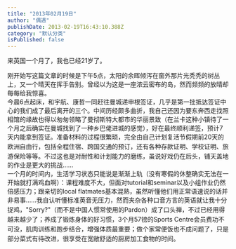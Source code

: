 ```yaml
---
title: "2013年02月19日"
author: "偶遇"
publishDate: 2013-02-19T16:43:10.388Z
category: "默认分类"
isPublished: false
---
```


来英国一个月了，我也已经21岁了。<div>刚开始写这篇文章的时候是下午5点，太阳的余晖倾泻在窗外那片光秃秃的树丛上，又一个晴天在挥手告别。曾经以为这是一座浓云密布的岛，然而频频的放晴却每每给我惊喜。<div>今晨6点起床，和宇航、康哲一同赶往曼城递申根签证，几乎是第一批抵达签证中心的我们成了最后离开的三个。中间历经颇多曲折，我自己还因为要东奔西走找照相馆的缘故也得以匆匆领略了曼彻斯特大都市的华丽景致（在兰卡这种小镇待了一个月之后确实在曼城找到了一种乡巴佬进城的感觉），好在最终顺利递签，预计7天内能拿到签证。准备材料的过程很繁琐，<span style="line-height: 22px;"   >完全由自己计划复活节假期前20天的欧洲自由行，</span>包括全程住宿、跨国交通的预订，还有各种存款证明、学校证明、旅游保险等等。不过这也是对耐性和计划能力的磨练，虽说好戏仍在后头，铺天盖地的作业是更大的挑战……</div></div><div>一个月的时间内，生活学习状态只能说是渐渐上轨（没有寒假的休整确实无法在一开始就打满鸡血啊）：课程难度不大，但面对tutorial和seminar以及小组作业仍然倍感压力；跟亲切的local flatmates基本混熟，虽然听懂他们用正常语速说的话并非易事……<span style="line-height: 22px;"   >我自认听懂标准英音无压力，然而夹杂各种口音方言的英语就让我十分捉鸡，"Sorry?"（而不是中国人惯常使用的Pardon）成了口头禅，不过已经用得越来越少了；养</span>成了锻炼身体的好习惯，<span style="line-height: 22px;"   >3个月57镑的Sports Centre会员费功不可没，肌肉训练和跑步结合，</span>增强体质最重要；做个家常便饭也不成问题了，只是部分菜式有待改进，很享受在宽敞舒适的厨房加工食物的时间。</div>